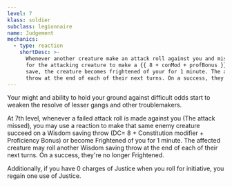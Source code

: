 ```yaml
---
level: 7
klass: soldier
subclass: legionnaire
name: Judgement
mechanics:
  - type: reaction
    shortDesc: >-
      Whenever another creature make an attack roll against you and misses, you may use you reaction to
      for the attacking creature to make a {{ 8 + conMod + profBonus }} Wisdom saving throw. On a failed
      save, the creature becomes frightened of your for 1 minute. The affected creature may roll another Wisdom saving
      throw at the end of each of their next turns. On a success, they're no longer frightened.
---
```

Your might and ability to hold your ground against difficult odds start to weaken the resolve of lesser
gangs and other troublemakers.

At 7th level, whenever a failed attack roll is made against you (The attack missed), you may use a reaction to make
that same enemy creature succeed on a Wisdom saving throw (DC= 8 + Constitution modifier + Proficiency Bonus) or become
Frightened of you for 1 minute. The affected creature may roll another Wisdom saving throw at the end of each of
their next turns. On a success, they're no longer Frightened.

Additionally, if you have 0 charges of Justice when you roll for initiative, you regain one use of Justice.
